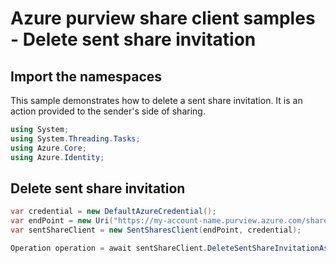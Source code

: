 # Azure purview share client samples - Delete sent share invitation

## Import the namespaces

This sample demonstrates how to delete a sent share invitation. It is an action provided to the sender's side of sharing.

```C# Snippet:SentSharesClientSample_ImportNamespaces
using System;
using System.Threading.Tasks;
using Azure.Core;
using Azure.Identity;
```

## Delete sent share invitation

```C# Snippet:SentSharesClientSample_DeleteSentShareInvitation
var credential = new DefaultAzureCredential();
var endPoint = new Uri("https://my-account-name.purview.azure.com/share");
var sentShareClient = new SentSharesClient(endPoint, credential);

Operation operation = await sentShareClient.DeleteSentShareInvitationAsync(WaitUntil.Completed, "sentShareId", "sentShareInvitationId");
```
